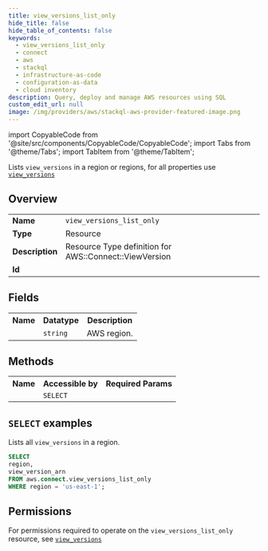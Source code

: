 ```yaml
---
title: view_versions_list_only
hide_title: false
hide_table_of_contents: false
keywords:
  - view_versions_list_only
  - connect
  - aws
  - stackql
  - infrastructure-as-code
  - configuration-as-data
  - cloud inventory
description: Query, deploy and manage AWS resources using SQL
custom_edit_url: null
image: /img/providers/aws/stackql-aws-provider-featured-image.png
---
```


import CopyableCode from '@site/src/components/CopyableCode/CopyableCode';
import Tabs from '@theme/Tabs';
import TabItem from '@theme/TabItem';

Lists <code>view_versions</code> in a region or regions, for all properties use <a href="/providers/aws/serviceName/view_versions/"><code>view_versions</code></a>

## Overview
<table><tbody>
<tr><td><b>Name</b></td><td><code>view_versions_list_only</code></td></tr>
<tr><td><b>Type</b></td><td>Resource</td></tr>
<tr><td><b>Description</b></td><td>Resource Type definition for AWS::Connect::ViewVersion</td></tr>
<tr><td><b>Id</b></td><td><CopyableCode code="aws.connect.view_versions_list_only" /></td></tr>
</tbody></table>

## Fields
<table><tbody><tr><th>Name</th><th>Datatype</th><th>Description</th></tr><tr><td><CopyableCode code="region" /></td><td><code>string</code></td><td>AWS region.</td></tr>
</tbody></table>

## Methods

<table><tbody>
  <tr>
    <th>Name</th>
    <th>Accessible by</th>
    <th>Required Params</th>
  </tr>
  <tr>
    <td><CopyableCode code="list_resources" /></td>
    <td><code>SELECT</code></td>
    <td><CopyableCode code="region" /></td>
  </tr>
</tbody></table>

## `SELECT` examples
Lists all <code>view_versions</code> in a region.
```sql
SELECT
region,
view_version_arn
FROM aws.connect.view_versions_list_only
WHERE region = 'us-east-1';
```


## Permissions

For permissions required to operate on the <code>view_versions_list_only</code> resource, see <a href="/providers/aws/connect/view_versions/#permissions"><code>view_versions</code></a>

